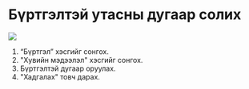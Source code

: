 # Бүртгэлтэй утасны дугаар солих
![](</app-support/docs/img-tenant/Бүртгэлтэй утасны дугаар солих.gif>)

1. “Бүртгэл” хэсгийг сонгох.
2. "Хувийн мэдээлэл" хэсгийг сонгох.
3. Бүртгэлтэй дугаар оруулах.
4. "Хадгалах" товч дарах.
